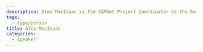 ```yaml
---
description: Alex MacIsaac is the SAMbot Project Coordinator at the Samara Centre of Democracy. He's a recent graduate from McMaster University's Master of Public Policy in Digital Society program.
tags:
  - type/person
title: Alex MacIsaac
categories:
  - speaker
---
```

